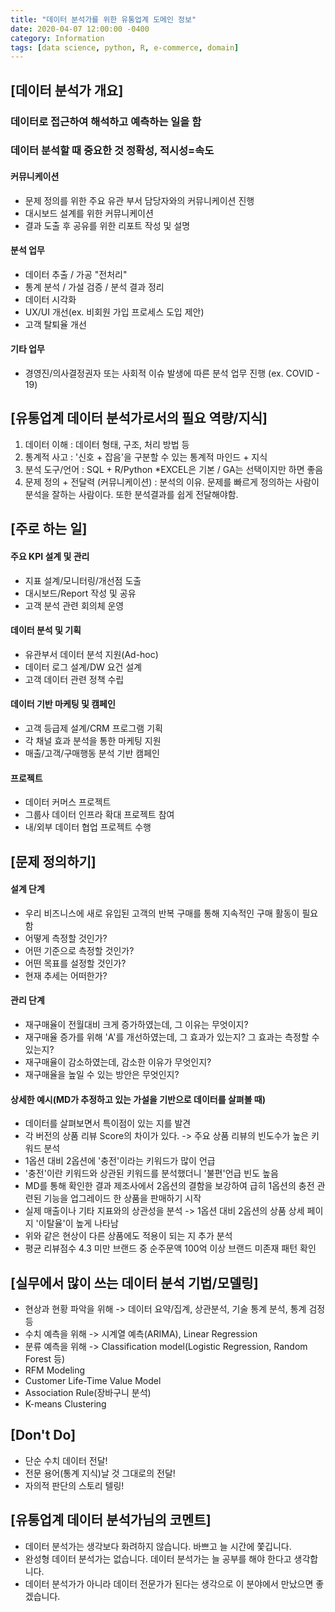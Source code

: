 ```yaml
---
title: "데이터 분석가를 위한 유통업계 도메인 정보"
date: 2020-04-07 12:00:00 -0400
category: Information
tags: [data science, python, R, e-commerce, domain]
---
```

## [데이터 분석가 개요]
### 데이터로 접근하여 해석하고 예측하는 일을 함
### 데이터 분석할 때 중요한 것 정확성, 적시성=속도
#### 커뮤니케이션
* 문제 정의를 위한 주요 유관 부서 담당자와의 커뮤니케이션 진행
* 대시보드 설계를 위한 커뮤니케이션
* 결과 도출 후 공유를 위한 리포트 작성 및 설명
#### 분석 업무
* 데이터 추출 / 가공 "전처리"
* 통계 분석 / 가설 검증 / 분석 결과 정리
* 데이터 시각화
* UX/UI 개선(ex. 비회원 가입 프로세스 도입 제안)
* 고객 탈퇴율 개선
#### 기타 업무
* 경영진/의사결정권자 또는 사회적 이슈 발생에 따른 분석 업무 진행 (ex. COVID - 19)


## [유통업계 데이터 분석가로서의 필요 역량/지식]
1. 데이터 이해 : 데이터 형태, 구조, 처리 방법 등
2. 통계적 사고 : '신호 + 잡음'을 구분할 수 있는 통계적 마인드 + 지식
3. 분석 도구/언어 : SQL + R/Python *EXCEL은 기본 / GA는 선택이지만 하면 좋음
4. 문제 정의 + 전달력 (커뮤니케이션) : 분석의 이유. 문제를 빠르게 정의하는 사람이 분석을 잘하는 사람이다. 또한 분석결과를 쉽게 전달해야함.


## [주로 하는 일]
#### 주요 KPI 설계 및 관리
* 지표 설계/모니터링/개선점 도출
* 대시보드/Report 작성 및 공유
* 고객 분석 관련 회의체 운영
#### 데이터 분석 및 기획
* 유관부서 데이터 분석 지원(Ad-hoc)
* 데이터 로그 설계/DW 요건 설계
* 고객 데이터 관련 정책 수립
#### 데이터 기반 마케팅 및 캠페인
* 고객 등급제 설계/CRM 프로그램 기획
* 각 채널 효과 분석을 통한 마케팅 지원
* 매출/고객/구매행동 분석 기반 캠페인
#### 프로젝트
* 데이터 커머스 프로젝트
* 그룹사 데이터 인프라 확대 프로젝트 참여
* 내/외부 데이터 협업 프로젝트 수행


## [문제 정의하기]
#### 설계 단계
* 우리 비즈니스에 새로 유입된 고객의 반복 구매를 통해 지속적인 구매 활동이 필요함
* 어떻게 측정할 것인가?
* 어떤 기준으로 측정할 것인가?
* 어떤 목표를 설정할 것인가?
* 현재 추세는 어떠한가?
#### 관리 단계
* 재구매율이 전월대비 크게 증가하였는데, 그 이유는 무엇이지?
* 재구매율 증가를 위해 'A'를 개선하였는데, 그 효과가 있는지? 그 효과는 측정할 수 있는지?
* 재구매율이 감소하였는데, 감소한 이유가 무엇인지?
* 재구매율을 높일 수 있는 방안은 무엇인지?
#### 상세한 예시(MD가 추정하고 있는 가설을 기반으로 데이터를 살펴볼 때)
* 데이터를 살펴보면서 특이점이 있는 지를 발견
* 각 버전의 상품 리뷰 Score의 차이가 있다. -> 주요 상품 리뷰의 빈도수가 높은 키워드 분석
* 1옵션 대비 2옵션에 '충전'이라는 키워드가 많이 언급
* '충전'이란 키워드와 상관된 키워드를 분석했더니 '불편'언급 빈도 높음
* MD를 통해 확인한 결과 제조사에서 2옵션의 결함을 보강하여 급히 1옵션의 충전 관련된 기능을
업그레이드 한 상품을 판매하기 시작
* 실제 매출이나 기타 지표와의 상관성을 분석 -> 1옵션 대비 2옵션의 상품 상세 페이지 '이탈율'이 높게 나타남
* 위와 같은 현상이 다른 상품에도 적용이 되는 지 추가 분석
* 평균 리뷰점수 4.3 미만 브랜드 중 순주문액 100억 이상 브랜드 미존재 패턴 확인


## [실무에서 많이 쓰는 데이터 분석 기법/모델링]
* 현상과 현황 파악을 위해 -> 데이터 요약/집계, 상관분석, 기술 통계 분석, 통계 검정 등
* 수치 예측을 위해 -> 시계열 예측(ARIMA), Linear Regression
* 분류 예측을 위해 -> Classification model(Logistic Regression, Random Forest 등)
* RFM Modeling
* Customer Life-Time Value Model
* Association Rule(장바구니 분석)
* K-means Clustering


## [Don't Do]
* 단순 수치 데이터 전달!
* 전문 용어(통계 지식)날 것 그대로의 전달!
* 자의적 판단의 스토리 텔링!


## [유통업계 데이터 분석가님의 코멘트]
* 데이터 분석가는 생각보다 화려하지 않습니다. 바쁘고 늘 시간에 쫓깁니다.
* 완성형 데이터 분석가는 없습니다. 데이터 분석가는 늘 공부를 해야 한다고 생각합니다.
* 데이터 분석가가 아니라 데이터 전문가가 된다는 생각으로 이 분야에서 만났으면 좋겠습니다.
